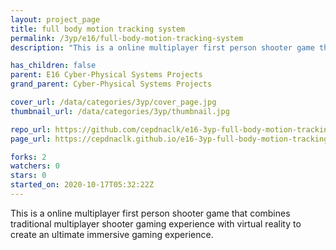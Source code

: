 ```yaml
---
layout: project_page
title: full body motion tracking system
permalink: /3yp/e16/full-body-motion-tracking-system
description: "This is a online multiplayer first person shooter game that combines traditional multiplayer shooter gaming experience with virtual reality to create an ultimate immersive gaming experience."

has_children: false
parent: E16 Cyber-Physical Systems Projects
grand_parent: Cyber-Physical Systems Projects

cover_url: /data/categories/3yp/cover_page.jpg
thumbnail_url: /data/categories/3yp/thumbnail.jpg

repo_url: https://github.com/cepdnaclk/e16-3yp-full-body-motion-tracking-system
page_url: https://cepdnaclk.github.io/e16-3yp-full-body-motion-tracking-system

forks: 2
watchers: 0
stars: 0
started_on: 2020-10-17T05:32:22Z
---
```

This is a online multiplayer first person shooter game that combines traditional multiplayer shooter gaming experience with virtual reality to create an ultimate immersive gaming experience.

